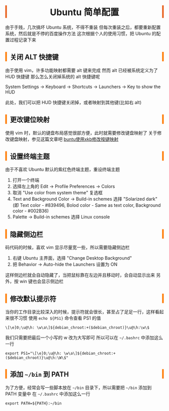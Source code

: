 <head><meta charset="UTF-8"></head>
<style>
h1 {
    text-align: center;
    border-left: 5px solid #e86422;
    border-right: 5px solid #e86422;
}
h2 {
    border-left: 5px solid #ff7f00;
    border-right: 5px solid #ff7f00;
    padding-left: 10px;
}
h3 {
    border-left: 5px solid #e86422;
    padding-left: 8px;
}
h4 {
    border-left: 3px solid #f0a000;
    padding-left: 5px;
}
</style>

# Ubuntu 简单配置
由于手贱，几次搞坏 Ubuntu 系统，不得不重装
但每次重装之后，都要重新配置系统，然后就是不停的百度操作方法
这次根据个人的使用习惯，把 Ubuntu 的配置过程记录下来

## 关闭 ALT 快捷键
由于使用 vim，许多功能映射都需要 alt 键来完成
然而 alt 已经被系统定义为了 HUD 快捷键
那么怎么关闭掉系统的 alt 快捷键呢

System Settings -> Keyboard -> Shortcuts -> Launchers -> Key to show the HUD

此处，我们可以把 HUD 快捷键关闭掉，或者映射到其他键(比如右 alt)

## 更改键位映射
使用 vim 时，默认的键盘布局感觉很部方便，此时就需要修改键盘映射了
关于修改键盘映射，参见这篇文章吧 [buntu使用xkb修改按键映射](https://blog.csdn.net/weixin_40407199/article/details/79234552)

## 设置终端主题
由于不喜欢 Ubuntu 默认的紫红色终端主题，重设终端主题
1. 打开一个终端
2. 选择左上角的 Edit -> Profile Preferences -> Colors
3. 取消 "Use color from system theme" 复选框
4. Text and Background Color -> Build-in schemes 选择 "Solarized dark" (即 Text color - #839496, Bolod color - Same as text color, Background color - #002B36)
5. Palette -> Build-in schemes 选择 Linux console

## 隐藏侧边栏
码代码的时候，喜欢 vim 显示尽量宽一些，所以需要隐藏侧边栏
1. 右键 Ubuntu 主界面，选择 "Change Desktop Background"
2. 把 Behavior -> Auto-hide the Launchers 设置为 ON

这样侧边栏就会自动隐藏了，当把鼠标靠在左边并且移动时，会自动显示出来
另外，按 win 键也会显示侧边栏

## 修改默认提示符
当你的工作目录比较深入的时候，提示符就会很长，甚至占了足足一行，这样看起来很不习惯
使用 `echo ${PS1}` 命令查看 PS1 的值
```
\[\e]0;\u@\h: \w\a\]${debian_chroot:+($debian_chroot)}\u@\h:\w\$
```
我们只需要把最后一个小写的 w 改为大写即可
所以可以在 `~/.bashrc` 中添加这么一行
```
export PS1="\[\e]0;\u@\h: \w\a\]${debian_chroot:+($debian_chroot)}\u@\h:\W\$"
```

## 添加 `~/bin` 到 PATH
为了方便，经常会写一些脚本放在 `~/bin` 目录下，所以需要把 `~/bin` 添加到 PATH 变量中
在 `~/.bashrc` 中添加这么一行
```
export PATH=${PATH}:~/bin
```


